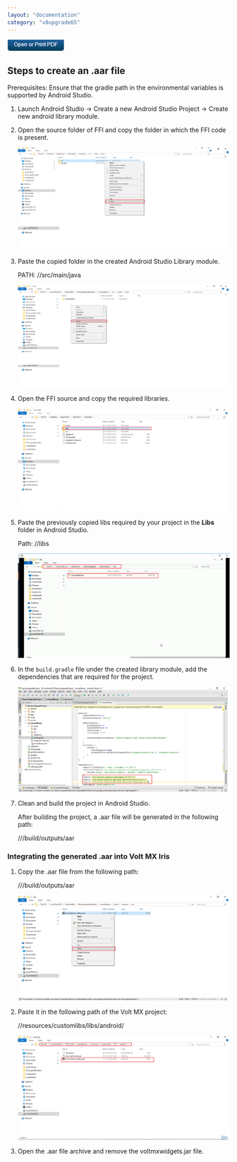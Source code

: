 ```yaml
---
layout: "documentation"
category: "v8upgrade65"
---
```

                          

[![](../Resources/Images/pdf.png)](http://docs.voltmx.com/voltmxlibrary/beta/v8upgrade65.pdf "VoltMX Foundry UpgradeHUB Guide")


Steps to create an .aar file
----------------------------

Prerequisites: Ensure that the gradle path in the environmental variables is supported by Android Studio.

1.  Launch Android Studio -> Create a new Android Studio Project -> Create new android library module.

1.  Open the source folder of FFI and copy the folder in which the FFI code is present.
    
    ![](../Resources/Images/MADPUpgradeDoc/Steps_to_create_an_aar_file_601x291.png)
    

1.  Paste the copied folder in the created Android Studio Library module.
    
    PATH: <Android Studio Workspace>/<Project Folder><Library folder Name>/src/main/java 
    
    ![](../Resources/Images/MADPUpgradeDoc/Steps_to_create_an_aar_file_1_601x291.png)
    

1.  Open the FFI source and copy the required libraries.
    
    ![](../Resources/Images/MADPUpgradeDoc/Steps_to_create_an_aar_file_2_601x291.png)
    
2.  Paste the previously copied libs required by your project in the **Libs** folder in Android Studio.
    
    Path: <Android Studio Workspace>/<Project Folder><Library Folder>/libs
    
    ![](../Resources/Images/MADPUpgradeDoc/Steps_to_create_an_aar_file_4.png)
    

1.  In the `build.gradle` file under the created library module, add the dependencies that are required for the project.
    
    ![](../Resources/Images/MADPUpgradeDoc/Steps_to_create_an_aar_file_5.png)
    

1.  Clean and build the project in Android Studio.
    
    After building the project, a .aar file will be generated in the following path:
    
    <Android Workspace>/<Project Folder>/<Library Folder>/build/outputs/aar
    

### Integrating the generated .aar into Volt MX Iris

1.  Copy the .aar file from the following path:
    
    <Android Workspace>/<Project Folder>/<Library Folder>/build/outputs/aar
    
    ![](../Resources/Images/MADPUpgradeDoc/Steps_to_create_an_aar_file_6.png)
    
2.  Paste it in the following path of the Volt MX project:
    
    <VoltMX Iris Workspace>/<Project Folder>/resources/customlibs/libs/android/
    
    ![](../Resources/Images/MADPUpgradeDoc/Steps_to_create_an_aar_file_7_601x297.png)
    
3.  Open the .aar file archive and remove the voltmxwidgets.jar file.
